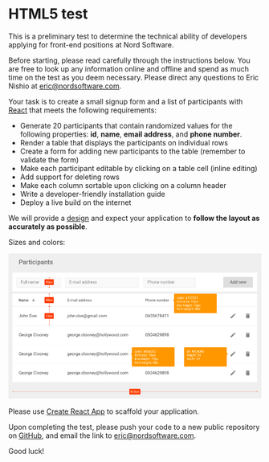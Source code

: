# HTML5 test

This is a preliminary test to determine the technical ability of developers
applying for front-end positions at Nord Software.

Before starting, please read carefully through the instructions below. You are
free to look up any information online and offline and spend as much time on
the test as you deem necessary. Please direct any questions to Eric Nishio at
eric@nordsoftware.com.

Your task is to create a small signup form and a list of participants with
[React](https://facebook.github.io/react/) that meets the following
requirements:

- Generate 20 participants that contain randomized values for the following properties: **id**, **name**, **email address**, and **phone number**.
- Render a table that displays the participants on individual rows
- Create a form for adding new participants to the table (remember to validate the form)
- Make each participant editable by clicking on a table cell (inline editing)
- Add support for deleting rows
- Make each column sortable upon clicking on a column header
- Write a developer-friendly installation guide
- Deploy a live build on the internet

We will provide a [design](https://marvelapp.com/2bda7h0/screen/25314120) and expect your application to **follow
the layout as accurately as possible**.

Sizes and colors:

![Styleguide](styleguide.png)

Please use
[Create React App](https://github.com/facebookincubator/create-react-app)
to scaffold your application.

Upon completing the test, please push your code to a new public repository on [GitHub](https://github.com), and email the link to eric@nordsoftware.com.

Good luck!
